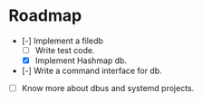 Roadmap
===========

- [-] Implement a filedb
	- [ ] Write test code.
	- [x] Implement Hashmap db.
- [-] Write a command interface for db.
- [ ] Know more about dbus and systemd projects.
